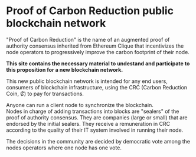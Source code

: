 # Proof of Carbon Reduction public blockchain network

"Proof of Carbon Reduction" is the name of an augmented proof of authority consensus inherited from Ethereum Clique that incentivizes the node operators to progressively improve the carbon footprint of their node. 

**This site contains the necessary material to undestand and participate to this proposition for a new blockchain network.**

This new public blockchain network is intended for any end users, consumers of blockchain infrastructure, using the CRC (Carbon Reduction Coin, ₡) to pay for transactions.

Anyone can run a client node to synchronize the blockchain.    
Nodes in charge of adding transactions into blocks are "sealers" of the proof of authority consensus. They are companies (large or small) that are endorsed by the initial sealers. They receive a remuneration in CRC according to the quality of their IT system involved in running their node.

The decisions in the community are decided by democratic vote among the nodes operators where one node has one vote.
